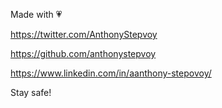 Made with 💗

https://twitter.com/AnthonyStepvoy

https://github.com/anthonystepvoy

https://www.linkedin.com/in/aanthony-stepovoy/

Stay safe!
